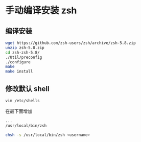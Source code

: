 # 手动编译安装 zsh

## 编译安装

```bash
wget https://github.com/zsh-users/zsh/archive/zsh-5.8.zip
unzip zsh-5.8.zip
cd zsh-zsh-5.8/
./Util/preconfig
./configure
make
make install
```

## 修改默认 shell

```bash
vim /etc/shells
```

在最下面增加

```txt
...
/usr/local/bin/zsh
```

```bash
chsh -s /usr/local/bin/zsh <username>
```

